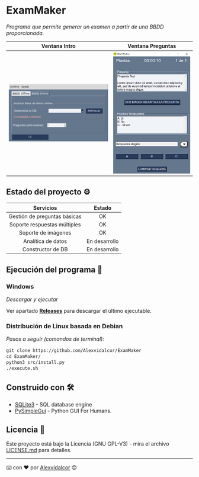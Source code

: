 # ExamMaker

_Programa que permite generar un examen a partir de una BBDD proporcionada._


Ventana Intro     |   Ventana Preguntas  
:-------------------------:|:-------------------------:
![Intro_Window](https://github.com/Alexvidalcor/ExamMaker/blob/master/input/ExamMaker-Intro.png?raw=true) | ![Question_Window](https://github.com/Alexvidalcor/ExamMaker/blob/master/input/ExamMaker-Question.png?raw=true) 



## Estado del proyecto ⚙️

Servicios          |  Estado
:-------------------------:|:-------------------------:
Gestión de preguntas básicas  |  OK
Soporte respuestas múltiples  |  OK
Soporte de imágenes | OK
Analítica de datos | En desarrollo
Constructor de DB | En desarrollo


## Ejecución del programa 🚀

### Windows 

_Descargar y ejecutar_

Ver  apartado [**Releases**](https://github.com/Alexvidalcor/ExamMaker/releases) para descargar el último ejecutable.


### Distribución de Linux basada en Debian 

_Pasos a seguir (comandos de terminal):_

```
git clone https://github.com/Alexvidalcor/ExamMaker
cd ExamMaker/
python3 src/install.py
./execute.sh
```


## Construido con 🛠️

* [SQLite3](https://www.sqlite.org/index.html) - SQL database engine
* [PySimpleGui](https://pysimplegui.readthedocs.io/en/latest/) - Python GUI For Humans.


## Licencia 📄

Este proyecto está bajo la Licencia (GNU GPL-V3) - mira el archivo [LICENSE.md](LICENSE.md) para detalles.


---
⌨️ con ❤️ por [Alexvidalcor](https://github.com/Alexvidalcor) 😊
